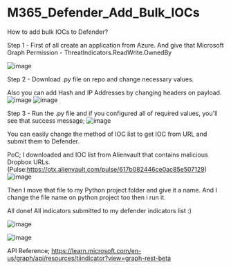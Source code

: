 # M365_Defender_Add_Bulk_IOCs
How to add bulk IOCs to Defender?

Step 1 - First of all create an application from Azure. And give that Microsoft Graph Permission - ThreatIndicators.ReadWrite.OwnedBy

![image](https://github.com/t0neex/M365_Defender_Add_Bulk_IOCs/assets/100233276/2c669f02-e6cc-40b1-8d11-27788850667b)

Step 2 - Download .py file on repo and change necessary values. 


Also you can add Hash and IP Addresses by changing headers on payload. 
![image](https://github.com/t0neex/M365_Defender_Add_Bulk_IOCs/assets/100233276/2b7140b5-6345-4f3c-9686-99bd69768ce4)
![image](https://github.com/t0neex/M365_Defender_Add_Bulk_IOCs/assets/100233276/853b9bd5-9410-40e5-8ddc-b5f15fc72ca6)

Step 3 - Run the .py file and if you configured all of required values, you'll see that success message;
![image](https://github.com/t0neex/M365_Defender_Add_Bulk_IOCs/assets/100233276/288e1e60-959c-4890-bf55-913db5728c79)

You can easily change the method of IOC list to get IOC from URL and submit them to Defender.


PoC;
I downloaded and IOC list from Alienvault that contains malicious Dropbox URLs. (Pulse:https://otx.alienvault.com/pulse/617b082446ce0ac85e507129)
![image](https://github.com/t0neex/M365_Defender_Add_Bulk_IOCs/assets/100233276/e65d45e7-33f3-491b-aff5-12c22e9e1148)


Then I move that file to my Python project folder and give it a name. And I change the file name on python project too then i run it.

All done! All indicators submitted to my defender indicators list :)

![image](https://github.com/t0neex/M365_Defender_Add_Bulk_IOCs/assets/100233276/83093d39-ae13-4551-ae0f-c4bd7f88dc60)

![image](https://github.com/t0neex/M365_Defender_Add_Bulk_IOCs/assets/100233276/18e13230-66f3-466d-b972-5fff860f212f)


API Reference;
https://learn.microsoft.com/en-us/graph/api/resources/tiindicator?view=graph-rest-beta


